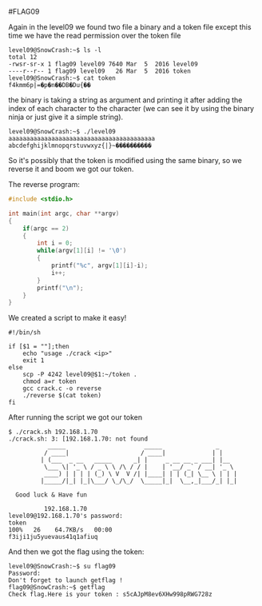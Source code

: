 #FLAG09

Again in the level09 we found two file a binary and a token file except this time we have the read permission over the token file
```
level09@SnowCrash:~$ ls -l
total 12
-rwsr-sr-x 1 flag09 level09 7640 Mar  5  2016 level09
----r--r-- 1 flag09 level09   26 Mar  5  2016 token
level09@SnowCrash:~$ cat token 
f4kmm6p|=�p�n��DB�Du{��
```

the binary is taking a string as argument and printing it after adding the index of each character to the character (we can see it by using the binary ninja or just give it a simple string).

```
level09@SnowCrash:~$ ./level09 aaaaaaaaaaaaaaaaaaaaaaaaaaaaaaaaaaaaaaaaa
abcdefghijklmnopqrstuvwxyz{|}~����������
```
So it's possibly that the token is modified using the same binary, so we reverse it and boom we got our token.

The reverse program:
```c
#include <stdio.h>

int main(int argc, char **argv)
{
    if(argc == 2)
    {
        int i = 0;
        while(argv[1][i] != '\0')
        {
            printf("%c", argv[1][i]-i);
            i++;
        }
        printf("\n");
    }
}
```
We created a script to make it easy!
```
#!/bin/sh

if [$1 = ""];then
	echo "usage ./crack <ip>"
	exit 1
else
	scp -P 4242 level09@$1:~/token .
    chmod a=r token
	gcc crack.c -o reverse
    ./reverse $(cat token)
fi
```

After running the script we got our token
```
$ ./crack.sh 192.168.1.70
./crack.sh: 3: [192.168.1.70: not found
           _____                      _____               _     
          / ____|                    / ____|             | |    
         | (___  _ __   _____      _| |     _ __ __ _ ___| |__  
          \___ \| '_ \ / _ \ \ /\ / / |    | '__/ _` / __| '_ \ 
          ____) | | | | (_) \ V  V /| |____| | | (_| \__ \ | | |
         |_____/|_| |_|\___/ \_/\_/  \_____|_|  \__,_|___/_| |_|
                                                        
  Good luck & Have fun

          192.168.1.70 
level09@192.168.1.70's password: 
token                                                                                                                                                              100%   26    64.7KB/s   00:00    
f3iji1ju5yuevaus41q1afiuq
```
And then we got the flag using the token:
```
level09@SnowCrash:~$ su flag09
Password: 
Don't forget to launch getflag !
flag09@SnowCrash:~$ getflag
Check flag.Here is your token : s5cAJpM8ev6XHw998pRWG728z

```
